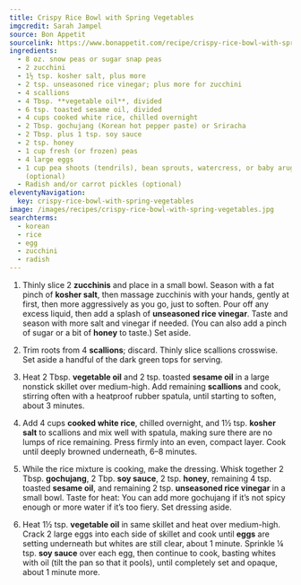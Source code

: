 ```yaml
---
title: Crispy Rice Bowl with Spring Vegetables
imgcredit: Sarah Jampel
source: Bon Appetit
sourcelink: https://www.bonappetit.com/recipe/crispy-rice-bowl-with-spring-vegetables
ingredients:
  - 8 oz. snow peas or sugar snap peas
  - 2 zucchini
  - 1½ tsp. kosher salt, plus more
  - 2 tsp. unseasoned rice vinegar; plus more for zucchini
  - 4 scallions
  - 4 Tbsp. **vegetable oil**, divided
  - 6 tsp. toasted sesame oil, divided
  - 4 cups cooked white rice, chilled overnight
  - 2 Tbsp. gochujang (Korean hot pepper paste) or Sriracha
  - 2 Tbsp. plus 1 tsp. soy sauce
  - 2 tsp. honey
  - 1 cup fresh (or frozen) peas
  - 4 large eggs
  - 1 cup pea shoots (tendrils), bean sprouts, watercress, or baby arugula
    (optional)
  - Radish and/or carrot pickles (optional)
eleventyNavigation:
  key: crispy-rice-bowl-with-spring-vegetables
image: /images/recipes/crispy-rice-bowl-with-spring-vegetables.jpg
searchterms:
  - korean
  - rice
  - egg
  - zucchini
  - radish
---
```


1. Thinly slice 2 **zucchinis** and place in a small bowl. Season with a fat pinch of **kosher salt**, then massage zucchinis with your hands, gently at first, then more aggressively as you go, just to soften. Pour off any excess liquid, then add a splash of **unseasoned rice vinegar**. Taste and season with more salt and vinegar if needed. (You can also add a pinch of sugar or a bit of **honey** to taste.) Set aside.

2. Trim roots from 4 **scallions**; discard. Thinly slice scallions crosswise. Set aside a handful of the dark green tops for serving.

3. Heat 2 Tbsp. **vegetable oil** and 2 tsp. toasted **sesame oil** in a large nonstick skillet over medium-high. Add remaining **scallions** and cook, stirring often with a heatproof rubber spatula, until starting to soften, about 3 minutes.

4. Add 4 cups **cooked white rice**, chilled overnight, and 1½ tsp. **kosher salt** to scallions and mix well with spatula, making sure there are no lumps of rice remaining. Press firmly into an even, compact layer. Cook until deeply browned underneath, 6–8 minutes.

5. While the rice mixture is cooking, make the dressing. Whisk together 2 Tbsp. **gochujang**, 2 Tbp. **soy sauce**, 2 tsp. **honey**, remaining 4 tsp. toasted **sesame oil**, and remaining 2 tsp. **unseasoned rice vinegar** in a small bowl. Taste for heat: You can add more gochujang if it’s not spicy enough or more water if it’s too fiery. Set dressing aside.

6. Heat 1½ tsp. **vegetable oil** in same skillet and heat over medium-high. Crack 2 large eggs into each side of skillet and cook until **eggs** are setting underneath but whites are still clear, about 1 minute. Sprinkle ¼ tsp. **soy sauce** over each egg, then continue to cook, basting whites with oil (tilt the pan so that it pools), until completely set and opaque, about 1 minute more.
